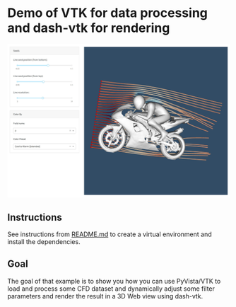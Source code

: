 # Demo of VTK for data processing and dash-vtk for rendering

![A demo of the pyvista-point-cloud app](./demo.jpg)

## Instructions

See instructions from [README.md](../../README.md) to create a virtual environment and install the dependencies.

## Goal

The goal of that example is to show you how you can use PyVista/VTK to load and process some CFD dataset and dynamically adjust some filter parameters and render the result in a 3D Web view using dash-vtk.
